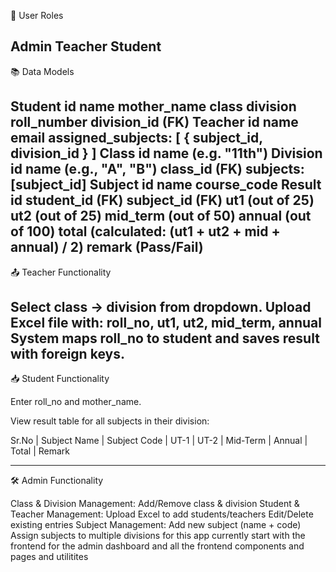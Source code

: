 🔐 User Roles

Admin
Teacher
Student
---
📚 Data Models

Student
id
name
mother_name
class
division
roll_number
division_id (FK)
Teacher
id
name
email
assigned_subjects: [ { subject_id, division_id } ]
Class
id
name (e.g. "11th")
Division
id
name (e.g., "A", "B")
class_id (FK)
subjects: [subject_id]
Subject
id
name
course_code
Result
id
student_id (FK)
subject_id (FK)
ut1 (out of 25)
ut2 (out of 25)
mid_term (out of 50)
annual (out of 100)
total (calculated: (ut1 + ut2 + mid + annual) / 2)
remark (Pass/Fail)
---
📤 Teacher Functionality

Select class → division from dropdown.
Upload Excel file with:
roll_no, ut1, ut2, mid_term, annual
System maps roll_no to student and saves result with foreign keys.
---
📥 Student Functionality

Enter roll_no and mother_name.

View result table for all subjects in their division:

Sr.No | Subject Name | Subject Code | UT-1 | UT-2 | Mid-Term | Annual | Total | Remark

---
🛠 Admin Functionality

Class & Division Management:
Add/Remove class & division
Student & Teacher Management:
Upload Excel to add students/teachers
Edit/Delete existing entries
Subject Management:
Add new subject (name + code)
Assign subjects to multiple divisions
for this app currently start with the frontend for the admin dashboard and all the frontend components and pages and utilitites